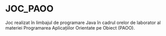 # JOC_PAOO
Joc realizat în limbajul de programare Java în cadrul orelor de laborator al materiei Programarea Aplicațiilor Orientate pe Obiect (PAOO).
